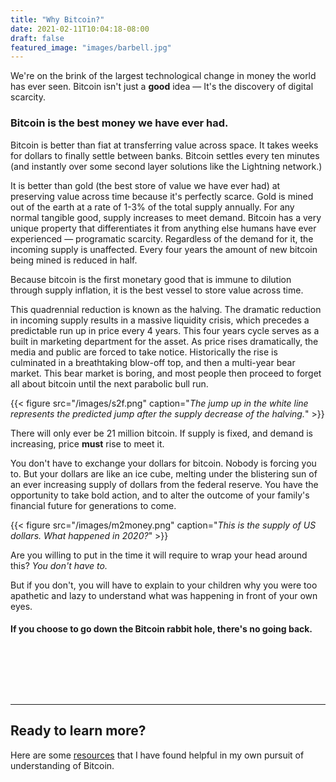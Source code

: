 ```yaml
---
title: "Why Bitcoin?"
date: 2021-02-11T10:04:18-08:00
draft: false
featured_image: "images/barbell.jpg"
---
```


We're on the brink of the largest technological change in money the world has ever seen. Bitcoin isn't just a **good** idea — It's the discovery of digital scarcity.
<!--more-->
### Bitcoin is the best money we have ever had.

Bitcoin is better than fiat at transferring value across space. It takes weeks for dollars to finally settle between banks. Bitcoin settles every ten minutes (and instantly over some second layer solutions like the Lightning network.)

It is better than gold (the best store of value we have ever had) at preserving value across time because it's perfectly scarce. Gold is mined out of the earth at a rate of 1-3% of the total supply annually. For any normal tangible good, supply increases to meet demand. Bitcoin has a very unique property that differentiates it from anything else humans have ever experienced — programatic scarcity. Regardless of the demand for it, the incoming supply is unaffected. Every four years the amount of new bitcoin being mined is reduced in half.

Because bitcoin is the first monetary good that is immune to dilution through supply inflation, it is the best vessel to store value across time.

This quadrennial reduction is known as the halving. The dramatic reduction in incoming supply results in a massive liquidity crisis, which precedes a predictable run up in price every 4 years. This four years cycle serves as a built in marketing department for the asset. As price rises dramatically, the media and public are forced to take notice. Historically the rise is culminated in a breathtaking blow-off top, and then a multi-year bear market. This bear market is boring, and most people then proceed to forget all about bitcoin until the next parabolic bull run.

{{< figure src="/images/s2f.png" caption="*The jump up in the white line represents the predicted jump after the supply decrease of the halving.*" >}}

There will only ever be 21 million bitcoin. If supply is fixed, and demand is increasing, price **must** rise to meet it.

You don't have to exchange your dollars for bitcoin. Nobody is forcing you to. But your dollars are like an ice cube, melting under the blistering sun of an ever increasing supply of dollars from the federal reserve. You have the opportunity to take bold action, and to alter the outcome of your family's financial future for generations to come.

{{< figure src="/images/m2money.png" caption="*This is the supply of US dollars. What happened in 2020?*" >}}

Are you willing to put in the time it will require to wrap your head around this? *You don't have to.*

But if you don't, you will have to explain to your children why you were too apathetic and lazy to understand what was happening in front of your own eyes.

#### If you choose to go down the Bitcoin rabbit hole, there's no going back.

&nbsp;

&nbsp;

&nbsp;

---
## Ready to learn more?
Here are some [resources](/resources) that I have found helpful in my own pursuit of understanding of Bitcoin.